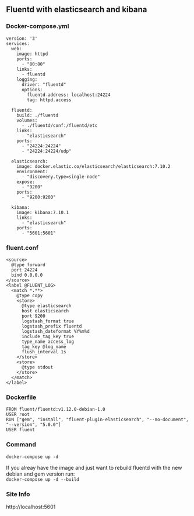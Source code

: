 ## Fluentd with elasticsearch and kibana 

### Docker-compose.yml
```
version: '3'
services:
  web:
    image: httpd
    ports:
      - "80:80"
    links:
      - fluentd
    logging:
      driver: "fluentd"
      options:
        fluentd-address: localhost:24224
        tag: httpd.access

  fluentd:
    build: ./fluentd
    volumes:
      - ./fluentd/conf:/fluentd/etc
    links:
      - "elasticsearch"
    ports:
      - "24224:24224"
      - "24224:24224/udp"

  elasticsearch:
    image: docker.elastic.co/elasticsearch/elasticsearch:7.10.2
    environment:
      - "discovery.type=single-node"
    expose:
      - "9200"
    ports:
      - "9200:9200"

  kibana:
    image: kibana:7.10.1
    links:
      - "elasticsearch"
    ports:
      - "5601:5601"
```
### fluent.conf
```
<source>
  @type forward
  port 24224
  bind 0.0.0.0
</source>
<label @FLUENT_LOG>
  <match *.**>
    @type copy
    <store>
      @type elasticsearch
      host elasticsearch
      port 9200
      logstash_format true
      logstash_prefix fluentd
      logstash_dateformat %Y%m%d
      include_tag_key true
      type_name access_log
      tag_key @log_name
      flush_interval 1s
    </store>
    <store>
      @type stdout
    </store>
  </match>
</label>
```
### Dockerfile 
```
FROM fluent/fluentd:v1.12.0-debian-1.0
USER root
RUN ["gem", "install", "fluent-plugin-elasticsearch", "--no-document", "--version", "5.0.0"]
USER fluent
```

### Command
`docker-compose up -d`

If you alreay have the image and just want to rebuild fluentd with the new debian and gem version run:  
`docker-compose up -d --build`

### Site Info
http://localhost:5601
